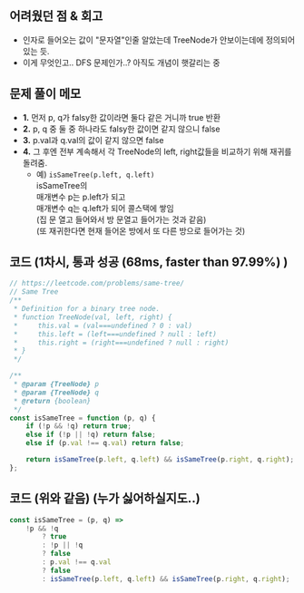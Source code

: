 ## 어려웠던 점 & 회고

-   인자로 들어오는 값이 "문자열"인줄 알았는데 TreeNode가 안보이는데에 정의되어 있는 듯.
-   이게 무엇인고.. DFS 문제인가..? 아직도 개념이 햇갈리는 중

## 문제 풀이 메모

- **1.** 먼저 p, q가 falsy한 값이라면 둘다 같은 거니까 true 반환  
- **2.** p, q 중 둘 중 하나라도 falsy한 값이면 같지 않으니 false  
- **3.** p.val과 q.val의 값이 같지 않으면 false  
- **4.** 그 후엔 전부 계속해서 각 TreeNode의 left, right값들을 비교하기 위해 재귀를 돌려줌.  
    -   예) `isSameTree(p.left, q.left)`  
        isSameTree의  
        매개변수 p는 p.left가 되고  
        매개변수 q는 q.left가 되어 콜스택에 쌓임  
        (집 문 열고 들어와서 방 문열고 들어가는 것과 같음)  
        (또 재귀한다면 현재 들어온 방에서 또 다른 방으로 들어가는 것)

## 코드 (1차시, 통과 성공 (68ms, faster than 97.99%) )

```js
// https://leetcode.com/problems/same-tree/
// Same Tree
/**
 * Definition for a binary tree node.
 * function TreeNode(val, left, right) {
 *     this.val = (val===undefined ? 0 : val)
 *     this.left = (left===undefined ? null : left)
 *     this.right = (right===undefined ? null : right)
 * }
 */

/**
 * @param {TreeNode} p
 * @param {TreeNode} q
 * @return {boolean}
 */
const isSameTree = function (p, q) {
    if (!p && !q) return true;
    else if (!p || !q) return false;
    else if (p.val !== q.val) return false;

    return isSameTree(p.left, q.left) && isSameTree(p.right, q.right);
};
```

## 코드 (위와 같음) (누가 싫어하실지도..)
```js
const isSameTree = (p, q) =>
    !p && !q
        ? true
        : !p || !q
        ? false
        : p.val !== q.val
        ? false
        : isSameTree(p.left, q.left) && isSameTree(p.right, q.right);
```
